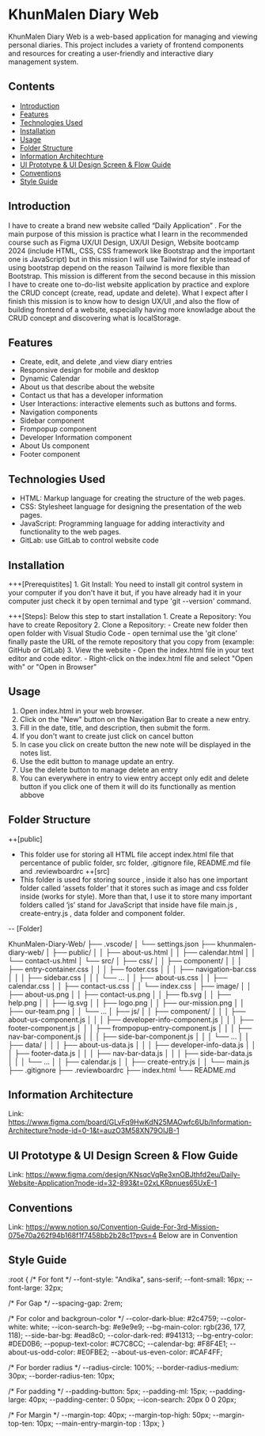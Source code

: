 # KhunMalen Diary Web

KhunMalen Diary Web is a web-based application for managing and viewing personal diaries. This project includes a variety of frontend components and resources for creating a user-friendly and interactive diary management system.

## Contents

- [Introduction](#introduction)
- [Features](#features)
- [Technologies Used](#technologies-used)
- [Installation](#installation)
- [Usage](#usage)
- [Folder Structure](#folder-structure)
- [Information Architechture](#information-technology)
- [UI Prototype & UI Design Screen & Flow Guide](#ui-ux)
- [Conventions](#conventions)
- [Style Guide](#style-guide)

## Introduction

I have to create a brand new website called “Daily Application” . For the main purpose of this mission is practice what I learn in the recommended course such as Figma UX/UI Design, UX/UI Design, Website bootcamp 2024 (include HTML, CSS, CSS framework like Bootstrap and the important one is JavaScript) but in this mission I will use Tailwind for style instead of using bootstrap depend on the reason Tailwind is more flexible than Bootstrap. This mission is different from the second because in this mission I have to create one to-do-list website application by practice and explore the CRUD concept (create, read, update and delete). What I expect after I finish this mission is to know how to design UX/UI ,and also the flow of building frontend of a website, especially having more knowladge about the CRUD concept and discovering what is localStorage.

## Features

- Create, edit, and delete ,and view diary entries
- Responsive design for mobile and desktop
- Dynamic Calendar
- About us that describe about the website
- Contact us that has a developer information
- User Interactions: interactive elements such as buttons and forms.
- Navigation components
- Sidebar component
- Frompopup component
- Developer Information component
- About Us component
- Footer component

## Technologies Used

- HTML: Markup language for creating the structure of the web pages.
- CSS: Stylesheet language for designing the presentation of the web pages.
- JavaScript: Programming language for adding interactivity and functionality to the web pages.
- GitLab: use GitLab to control website code

## Installation

+++[Prerequistites]
    1. Git Install: You need to install git control system in your computer if you don't have it but, if you have already had it in your computer just check it by open ternimal and type 'git --version' command.

+++[Steps]: Below this step to start installation
    1. Create a Repository: You have to create Repository
    2. Clone a Repository: 
        - Create new folder then open folder with Visual Studio Code
        - open ternimal use the 'git clone' finally paste the URL of the remote repository that you copy from (example: GitHub or GitLab)
    3. View the website
        - Open the index.html file in your text editor and code editor.
        - Right-click on the index.html file and select "Open with" or "Open in Browser" 

## Usage

1. Open index.html in your web browser.
2. Click on the "New" button on the Navigation Bar to create a new entry.
3. Fill in the date, title, and description, then submit the form.
4. If you don't want to create just click on cancel button 
5. In case you click on create button the new note will be displayed in the notes list.
6. Use the edit button to manage update an entry.
7. Use the delete button to manage delete an entry
8. You can everywhere in entry to view entry accept only edit and delete button if you click one of them it will do its functionally as mention abbove

## Folder Structure

++[public]
   - This folder use for storing all HTML file accept index.html file that percentance  of public folder, src folder, .gitignore file, README.md file and .reviewboardrc
++[src]
   - This folder is used for storing source , inside it also has one important folder called ‘assets folder’ that it stores such as image and css folder inside (works for style). More than that, I use it to store many important folders called ‘js’ stand for JavaScript that inside have file main.js , create-entry.js , data folder and component folder.

-- [Folder]

KhunMalen-Diary-Web/
├── .vscode/
│   └── settings.json
├── khunmalen-diary-web/
│   ├── public/
│   │   ├── about-us.html
│   │   ├── calendar.html
│   │   └── contact-us.html
│   └── src/
│       ├── css/
│       │   ├── component/
│       │   │   ├── entry-container.css
│       │   │   ├── footer.css
│       │   │   ├── navigation-bar.css
│       │   │   ├── sidebar.css
│       │   │   └── ...
│       │   ├── about-us.css
│       │   ├── calendar.css
│       │   ├── contact-us.css
│       │   └── index.css
│       ├── image/
│       │   ├── about-us.png
│       │   ├── contact-us.png
│       │   ├── fb.svg
│       │   ├── help.png
│       │   ├── ig.svg
│       │   ├── logo.png
│       │   ├── our-mission.png
│       │   ├── our-team.png
│       │   └── ...
│       ├── js/
│       │   ├── component/
│       │   │   ├── about-us-component.js
│       │   │   ├── developer-info-component.js
│       │   │   ├── footer-component.js
│       │   │   ├── frompopup-entry-component.js
│       │   │   ├── nav-bar-component.js
│       │   │   ├── side-bar-component.js
│       │   │   └── ...
│       │   ├── data/
│       │   │   ├── about-us-data.js
│       │   │   ├── developer-info-data.js
│       │   │   ├── footer-data.js
│       │   │   ├── nav-bar-data.js
│       │   │   ├── side-bar-data.js
│       │   │   └── ...
│       │   ├── calendar.js
│       │   ├── create-entry.js
│       │   └── main.js
├── .gitignore
├── .reviewboardrc
├── index.html
└── README.md

## Information Architecture
Link: https://www.figma.com/board/GLvFq9HwKdN25MAOwfc6Ub/Information-Architecture?node-id=0-1&t=auzO3M58XN79OlJB-1

## UI Prototype & UI Design Screen & Flow Guide
Link: https://www.figma.com/design/KNsqcVqRe3xnOBJthfd2eu/Daily-Website-Application?node-id=32-893&t=02xLKRpnues65UxE-1

## Conventions
Link: https://www.notion.so/Convention-Guide-For-3rd-Mission-075e70a262f94b168f1f7458bb2b28c1?pvs=4
Below are in Convention

## Style Guide
:root {
  /* For font */
  --font-style: "Andika", sans-serif;
  --font-small: 16px;
  --font-large: 32px;

  /* For Gap */
  --spacing-gap: 2rem;

  /* For color and backgroun-color */
  --color-dark-blue: #2c4759;
  --color-white: white;
  --icon-search-bg: #e9e9e9;
  --bg-main-color: rgb(236, 177, 118);
  --side-bar-bg: #ead8c0;
  --color-dark-red: #941313;
  --bg-entry-color: #DED0B6;
  --popup-text-color: #C7C8CC;
  --calendar-bg: #F8F4E1;
  --about-us-odd-color: #E0FBE2;
  --about-us-even-color: #CAF4FF;

  /* For border radius */
  --radius-circle: 100%;
  --border-radius-medium: 30px;
  --border-radius-ten: 10px;

  /* For padding */
  --padding-button: 5px;
  --padding-ml: 15px;
  --padding-large: 40px;
  --padding-center: 0 50px;
  --icon-search: 20px 0 0 20px;

  /* For Margin */
  --margin-top: 40px;
  --margin-top-high: 50px;
  --margin-top-ten: 10px;
  --main-entry-margin-top : 13px;
}

